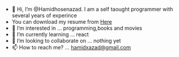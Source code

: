- 👋 Hi, I’m @Hamidhosenazad. I am a self taought programmer with several years of experince
- You can download my resume from <a target="_blank" href="https://drive.google.com/file/d/1YdYBy-lfspt-wCrkv7H7vSHkUSFWKJxZ/view">Here</a>
- 👀 I’m interested in ... programming,books and movies
- 🌱 I’m currently learning ... react 
- 💞️ I’m looking to collaborate on ... nothing yet  
- 📫 How to reach me? ... hamidxazad@gmail.com

<!---
hamidhosenazad/hamidhosenazad is a ✨ special ✨ repository because its `README.md` (this file) appears on your GitHub profile.
You can click the Preview link to take a look at your changes.
--->
